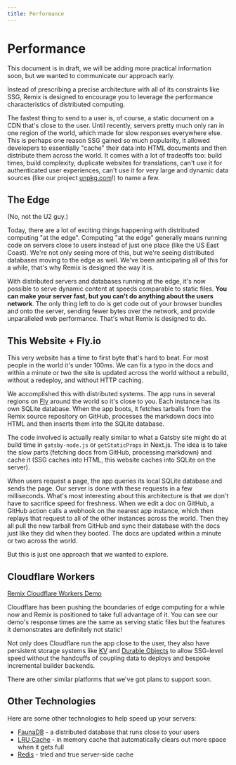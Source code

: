 ```yaml
---
title: Performance
---
```


# Performance

<docs-warning>This document is in draft, we will be adding more practical information soon, but we wanted to communicate our approach early.</docs-warning>

Instead of prescribing a precise architecture with all of its constraints like SSG, Remix is designed to encourage you to leverage the performance characteristics of distributed computing.

The fastest thing to send to a user is, of course, a static document on a CDN that's close to the user. Until recently, servers pretty much only ran in one region of the world, which made for slow responses everywhere else. This is perhaps one reason SSG gained so much popularity, it allowed developers to essentially "cache" their data into HTML documents and then distribute them across the world. It comes with a lot of tradeoffs too: build times, build complexity, duplicate websites for translations, can't use it for authenticated user experiences, can't use it for very large and dynamic data sources (like our project [unpkg.com][unpkg-com]!) to name a few.

## The Edge

(No, not the U2 guy.)

Today, there are a lot of exciting things happening with distributed computing "at the edge". Computing "at the edge" generally means running code on servers close to users instead of just one place (like the US East Coast). We're not only seeing more of this, but we're seeing distributed databases moving to the edge as well. We've been anticipating all of this for a while, that's why Remix is designed the way it is.

With distributed servers and databases running at the edge, it's now possible to serve dynamic content at speeds comparable to static files. **You can make your server fast, but you can't do anything about the users network**. The only thing left to do is get code out of your browser bundles and onto the server, sending fewer bytes over the network, and provide unparalleled web performance. That's what Remix is designed to do.

## This Website + Fly.io

This very website has a time to first byte that's hard to beat. For most people in the world it's under 100ms. We can fix a typo in the docs and within a minute or two the site is updated across the world without a rebuild, without a redeploy, and without HTTP caching.

We accomplished this with distributed systems. The app runs in several regions on [Fly][fly] around the world so it's close to you. Each instance has its own SQLite database. When the app boots, it fetches tarballs from the Remix source repository on GitHub, processes the markdown docs into HTML and then inserts them into the SQLite database.

The code involved is actually really similar to what a Gatsby site might do at build time in `gatsby-node.js` or `getStaticProps` in Next.js. The idea is to take the slow parts (fetching docs from GitHub, processing markdown) and cache it (SSG caches into HTML, this website caches into SQLite on the server).

When users request a page, the app queries its local SQLite database and sends the page. Our server is done with these requests in a few milliseconds. What's most interesting about this architecture is that we don't have to sacrifice speed for freshness. When we edit a doc on GitHub, a GitHub action calls a webhook on the nearest app instance, which then replays that request to all of the other instances across the world. Then they all pull the new tarball from GitHub and sync their database with the docs just like they did when they booted. The docs are updated within a minute or two across the world.

But this is just one approach that we wanted to explore.

## Cloudflare Workers

[Remix Cloudflare Workers Demo][remix-cloudflare-workers-demo]

Cloudflare has been pushing the boundaries of edge computing for a while now and Remix is positioned to take full advantage of it. You can see our demo's response times are the same as serving static files but the features it demonstrates are definitely not static!

Not only does Cloudflare run the app close to the user, they also have persistent storage systems like [KV][kv] and [Durable Objects][durable-objects] to allow SSG-level speed without the handcuffs of coupling data to deploys and bespoke incremental builder backends.

There are other similar platforms that we've got plans to support soon.

## Other Technologies

Here are some other technologies to help speed up your servers:

- [FaunaDB][fauna-db] - a distributed database that runs close to your users
- [LRU Cache][lru-cache] - in memory cache that automatically clears out more space when it gets full
- [Redis][redis] - tried and true server-side cache

[unpkg-com]: https://unpkg.com
[fly]: https://fly.io
[remix-cloudflare-workers-demo]: https://remix-cloudflare-demo.jacob-ebey.workers.dev
[kv]: https://developers.cloudflare.com/workers/learning/how-kv-works
[durable-objects]: https://blog.cloudflare.com/introducing-workers-durable-objects
[fauna-db]: https://fauna.com/
[lru-cache]: https://www.npmjs.com/package/lru-cache
[redis]: https://www.npmjs.com/package/redis
